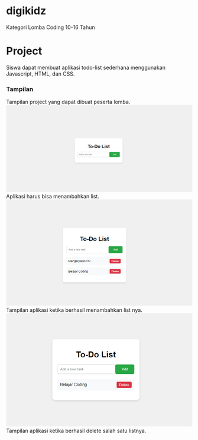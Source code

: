 # digikidz
Kategori Lomba Coding 10-16 Tahun 

# Project
Siswa dapat membuat aplikasi todo-list sederhana menggunakan Javascript, HTML, dan CSS.


### Tampilan
Tampilan project yang dapat dibuat peserta lomba.
![Screenshot Aplikasi](img/ss1.png)
Aplikasi harus bisa menambahkan list.
![Screenshot Aplikasi](img/ss2.png)
Tampilan aplikasi ketika berhasil menambahkan list nya.
![Screenshot Aplikasi](img/ss3.png)
Tampilan aplikasi ketika berhasil delete salah satu listnya.





